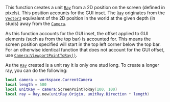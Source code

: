 This function creates a unit [`Ray`](https://create.roblox.com/docs/reference/engine/datatypes/Ray) from a 2D position on the
screen (defined in pixels). This position accounts for the GUI inset. The
[`Ray`](https://create.roblox.com/docs/reference/engine/datatypes/Ray) originates from the [`Vector3`](https://create.roblox.com/docs/reference/engine/datatypes/Vector3) equivalent of the 2D
position in the world at the given depth (in studs) away from the
[`Camera`](https://create.roblox.com/docs/reference/engine/classes/Camera).

As this function accounts for the GUI inset, the offset applied to GUI
elements (such as from the top bar) is accounted for. This means the
screen position specified will start in the top left corner below the top
bar. For an otherwise identical function that does not account for the GUI
offset, use [`Camera:ViewportPointToRay()`](https://create.roblox.com/docs/reference/engine/classes/Camera#ViewportPointToRay).

As the [`Ray`](https://create.roblox.com/docs/reference/engine/datatypes/Ray) created is a unit ray it is only one stud long. To
create a longer ray, you can do the following:
```lua
local camera = workspace.CurrentCamera
local length = 500
local unitRay = camera:ScreenPointToRay(100, 100)
local ray = Ray.new(unitRay.Origin, unitRay.Direction * length)
```